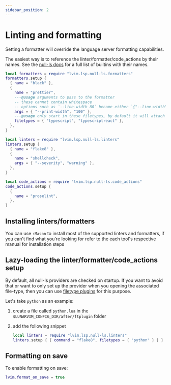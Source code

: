 ```yaml
---
sidebar_position: 2
---
```


# Linting and formatting

Setting a formatter will override the language server formatting capabilities.

The easiest way is to reference the linter/formatter/code_actions by their names. See the [null-ls
docs](https://github.com/jose-elias-alvarez/null-ls.nvim/blob/main/doc/BUILTINS.md) for a full list
of builtins with their names.

```lua
local formatters = require "lvim.lsp.null-ls.formatters"
formatters.setup {
  { name = "black" },
  {
    name = "prettier",
    ---@usage arguments to pass to the formatter
    -- these cannot contain whitespace
    -- options such as `--line-width 80` become either `{"--line-width", "80"}` or `{"--line-width=80"}`
    args = { "--print-width", "100" },
    ---@usage only start in these filetypes, by default it will attach to all filetypes it supports
    filetypes = { "typescript", "typescriptreact" },
  },
}

local linters = require "lvim.lsp.null-ls.linters"
linters.setup {
  { name = "flake8" },
  {
    name = "shellcheck",
    args = { "--severity", "warning" },
  },
}

local code_actions = require "lvim.lsp.null-ls.code_actions"
code_actions.setup {
  {
    name = "proselint",
  },
}
```

## Installing linters/formatters

You can use `:Mason` to install most of the supported linters and formatters, if you can't find what
you're looking for refer to the each tool's respective manual for installation steps

## Lazy-loading the linter/formatter/code_actions setup

By default, all null-ls providers are checked on startup. If you want to avoid that or want to only set up the provider when you opening the associated file-type,
then you can use [filetype plugins](configuration/ftplugin.md) for this purpose.

Let's take `python` as an example:

1. create a file called `python.lua` in the `$LUNARVIM_CONFIG_DIR/after/ftplugin` folder

2. add the following snippet
   ```lua
   local linters = require "lvim.lsp.null-ls.linters"
   linters.setup { { command = "flake8", filetypes = { "python" } } }
   ```

## Formatting on save

To enable formatting on save:

```lua
lvim.format_on_save = true
```
